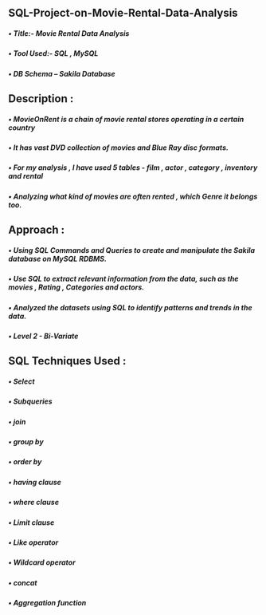 ## SQL-Project-on-Movie-Rental-Data-Analysis
##### • Title:- Movie Rental Data Analysis
##### • Tool Used:- SQL , MySQL
##### • DB Schema – Sakila Database

## Description :
##### • MovieOnRent is a chain of movie rental stores operating in a certain country
##### • It has vast DVD collection of movies and Blue Ray disc formats.
##### • For my analysis , I have used 5 tables - film , actor , category , inventory and rental
##### • Analyzing what kind of movies are often rented , which Genre it belongs too.

## Approach :
##### • Using SQL Commands and Queries to create and manipulate the Sakila database on MySQL RDBMS.
##### • Use SQL to extract relevant information from the data, such as the movies , Rating , Categories and actors.
##### • Analyzed the datasets using SQL to identify patterns and trends in the data.
##### • Level 2 - Bi-Variate

## SQL Techniques Used :
##### • Select
##### • Subqueries
##### • join
##### • group by
##### • order by
##### • having clause
##### • where clause
##### • Limit clause
##### • Like operator
##### • Wildcard operator
##### • concat
##### • Aggregation function
